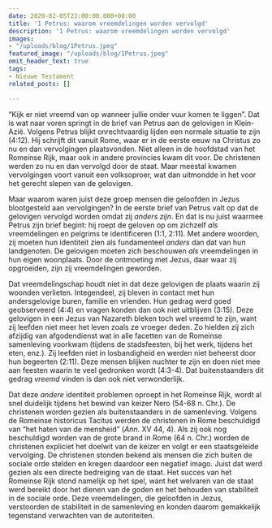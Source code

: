 ```yaml
---
date: 2020-02-05T22:00:00.000+00:00
title: '1 Petrus: waarom vreemdelingen worden vervolgd'
description: '1 Petrus: waarom vreemdelingen worden vervolgd'
images:
- "/uploads/blog/1Petrus.jpeg"
featured_image: "/uploads/blog/1Petrus.jpeg"
omit_header_text: true
tags:
- Nieuwe Testament
related_posts: []

---
```

“Kijk er niet vreemd van op wanneer jullie onder vuur komen te liggen”. Dat is wat naar voren springt in de brief van Petrus aan de gelovigen in Klein-Azië. Volgens Petrus blijkt onrechtvaardig lijden een normale situatie te zijn (4:12). Hij schrijft dit vanuit Rome, waar er in de eerste eeuw na Christus zo nu en dan vervolgingen plaatsvonden. Niet alleen in de hoofdstad van het Romeinse Rijk, maar ook in andere provincies kwam dit voor. De christenen werden zo nu en dan vervolgd door de staat. Maar meestal kwamen vervolgingen voort vanuit een volksoproer, wat dan uitmondde in het voor het gerecht slepen van de gelovigen.

Maar waarom waren juist deze groep mensen die geloofden in Jezus blootgesteld aan vervolgingen? In de eerste brief van Petrus valt op dat de gelovigen vervolgd worden omdat zij _anders zijn_. En dat is nu juist waarmee Petrus zijn brief begint: hij roept de geloven op om zichzelf _als_ vreemdelingen en pelgrims te identificeren (1:1, 2:11). Met andere woorden, zij moeten hun identiteit zien als fundamenteel _anders_ dan dat van hun landgenoten. De gelovigen moeten zich beschouwen _als_ vreemdelingen in hun eigen woonplaats. Door de ontmoeting met Jezus, daar waar zij opgroeiden, zijn zij vreemdelingen geworden.

Dat vreemdelingschap houdt niet in dat deze gelovigen de plaats waarin zij woonden verlieten. Integendeel, zij bleven in contact met hun andersgelovige buren, familie en vrienden. Hun gedrag werd goed geobserveerd (4:4) en vragen konden dan ook niet uitblijven (3:15). Deze gelovigen in een Jezus van Nazareth bleken toch wel vreemd te zijn, want zij leefden niet meer het leven zoals ze vroeger deden. Zo hielden zij zich afzijdig van afgodendienst wat in alle facetten van de Romeinse samenleving voorkwam (tijdens de stadsfeesten, bij het werk, tijdens het eten, enz.). Zij leefden niet in losbandigheid en werden niet beheerst door hun begeerten (2:11). Deze mensen blijken nuchter te zijn en doen niet mee aan feesten waarin te veel gedronken wordt (4:3-4). Dat buitenstaanders dit gedrag _vreemd_ vinden is dan ook niet verwonderlijk.

Dat deze _andere_ identiteit problemen oproept in het Romeinse Rijk, wordt al snel duidelijk tijdens het bewind van keizer Nero (54-68 n. Chr.). De christenen worden gezien als buitenstaanders in de samenleving. Volgens de Romeinse historicus Tacitus werden de christenen in Rome beschuldigd van “het haten van de mensheid” (_Ann_. XV 44, 4). Als zij ook nog beschuldigd worden van de grote brand in Rome (64 n. Chr.) worden de christenen expliciet het doelwit van de keizer en volgt er een staatsgeleide vervolging. De christenen stonden bekend als mensen die zich buiten de sociale orde stelden en kregen daardoor een negatief imago. Juist dat werd gezien als een directe bedreiging van de staat. Het succes van het Romeinse Rijk stond namelijk op het spel, want het welvaren van de staat werd bereikt door het dienen van de goden en het behouden van stabiliteit in de sociale orde. Deze vreemdelingen, die geloofden in Jezus, verstoorden de stabiliteit in de samenleving en konden daarom gemakkelijk tegenstand verwachten van de autoriteiten.